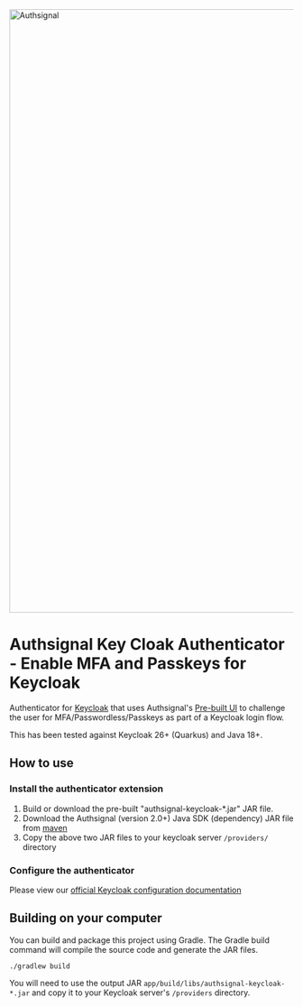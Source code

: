 <img width="1070" alt="Authsignal" src="https://raw.githubusercontent.com/authsignal/authsignal-keycloak-providers/main/.github/images/authsignal.png">

# Authsignal Key Cloak Authenticator - Enable MFA and Passkeys for Keycloak

Authenticator for [Keycloak](https://github.com/keycloak/keycloak) that uses Authsignal's [Pre-built UI](https://docs.authsignal.com/scenarios/launching-the-prebuilt-ui) to challenge the user for MFA/Passwordless/Passkeys as part of a Keycloak login flow.

This has been tested against Keycloak 26+ (Quarkus) and Java 18+.

## How to use

### Install the authenticator extension

1. Build or download the pre-built "authsignal-keycloak-\*.jar" JAR file.
2. Download the Authsignal (version 2.0+) Java SDK (dependency) JAR file from [maven](https://mvnrepository.com/artifact/com.authsignal/authsignal-java)
3. Copy the above two JAR files to your keycloak server `/providers/` directory

### Configure the authenticator

Please view our [official Keycloak configuration documentation](https://docs.authsignal.com/integrations/keycloak)

## Building on your computer

You can build and package this project using Gradle. The Gradle build command will compile the source code and generate the JAR files.

`./gradlew build`

You will need to use the output JAR `app/build/libs/authsignal-keycloak-*.jar` and copy it to your Keycloak server's `/providers` directory.
